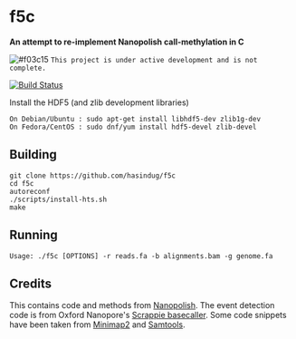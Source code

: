 # f5c

**An attempt to re-implement Nanopolish call-methylation in C**

![#f03c15](https://placehold.it/15/f03c15/000000?text=+) `This project is under active development and is not complete.`

[![Build Status](https://travis-ci.org/hasindu2008/f5c.svg?branch=master)](https://travis-ci.org/hasindu2008/f5c)

Install the HDF5 (and zlib development libraries)
``` 
On Debian/Ubuntu : sudo apt-get install libhdf5-dev zlib1g-dev 
On Fedora/CentOS : sudo dnf/yum install hdf5-devel zlib-devel
```
## Building

```
git clone https://github.com/hasindug/f5c
cd f5c
autoreconf
./scripts/install-hts.sh
make
```

## Running

```
Usage: ./f5c [OPTIONS] -r reads.fa -b alignments.bam -g genome.fa
```

## Credits
This contains code and methods from [Nanopolish](https://github.com/jts/nanopolish).
The event detection code is from Oxford Nanopore's [Scrappie basecaller](https://github.com/nanoporetech/scrappie).
Some code snippets have been taken from [Minimap2](https://github.com/lh3/minimap2) and [Samtools](http://samtools.sourceforge.net/).
